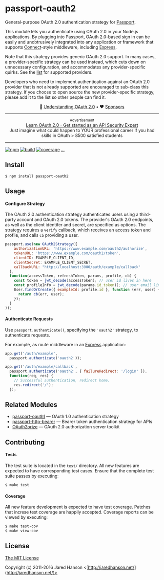 # passport-oauth2

General-purpose OAuth 2.0 authentication strategy for [Passport](https://www.passportjs.org/).

This module lets you authenticate using OAuth 2.0 in your Node.js applications.
By plugging into Passport, OAuth 2.0-based sign in can be easily and
unobtrusively integrated into any application or framework that supports
[Connect](https://github.com/senchalabs/connect#readme)-style middleware, including
[Express](https://expressjs.com/).

Note that this strategy provides generic OAuth 2.0 support.  In many cases, a
provider-specific strategy can be used instead, which cuts down on unnecessary
configuration, and accommodates any provider-specific quirks.  See the
[list](https://github.com/jaredhanson/passport/wiki/Strategies) for supported
providers.

Developers who need to implement authentication against an OAuth 2.0 provider
that is not already supported are encouraged to sub-class this strategy.  If you
choose to open source the new provider-specific strategy, please add it to the
list so other people can find it.

<div align="center">

:brain: [Understanding OAuth 2.0](https://www.passportjs.org/concepts/oauth2/?utm_source=github&utm_medium=referral&utm_campaign=passport-oauth2&utm_content=nav-concept) •
:heart: [Sponsors](https://www.passportjs.org/sponsors/?utm_source=github&utm_medium=referral&utm_campaign=passport-oauth2&utm_content=nav-sponsors)

</div>

---

<p align="center">
  <sup>Advertisement</sup>
  <br>
  <a href="https://click.linksynergy.com/link?id=D*o7yui4/NM&offerid=507388.380582&type=2&murl=https%3A%2F%2Fwww.udemy.com%2Fcourse%2Flearn-oauth-2%2F&u1=5I2riUEiNIRjPjdjxj6X4exzu3lhRkWY0et6Y8eyT3">Learn OAuth 2.0 - Get started as an API Security Expert</a><br>Just imagine what could happen to YOUR professional career if you had skills in OAuth > 8500 satisfied students
</p>

---

[![npm](https://img.shields.io/npm/v/passport-oauth2.svg)](https://www.npmjs.com/package/passport-oauth2)
[![build](https://img.shields.io/travis/jaredhanson/passport-oauth2.svg)](https://travis-ci.org/jaredhanson/passport-oauth2)
[![coverage](https://img.shields.io/coveralls/jaredhanson/passport-oauth2.svg)](https://coveralls.io/github/jaredhanson/passport-oauth2)
[...](https://github.com/jaredhanson/passport-oauth2/wiki/Status)

## Install

    $ npm install passport-oauth2

## Usage

#### Configure Strategy

The OAuth 2.0 authentication strategy authenticates users using a third-party
account and OAuth 2.0 tokens.  The provider's OAuth 2.0 endpoints, as well as
the client identifer and secret, are specified as options.  The strategy
requires a `verify` callback, which receives an access token and profile,
and calls `cb` providing a user.

```js
passport.use(new OAuth2Strategy({
    authorizationURL: 'https://www.example.com/oauth2/authorize',
    tokenURL: 'https://www.example.com/oauth2/token',
    clientID: EXAMPLE_CLIENT_ID,
    clientSecret: EXAMPLE_CLIENT_SECRET,
    callbackURL: "http://localhost:3000/auth/example/callback"
  },
  function(accessToken, refreshToken, params, profile, cb) {
    const token = jwt_decode(accessToken); // user id lives in here
    const profileInfo = jwt_decode(params.id_token)); // user email lives in here
    User.findOrCreate({ exampleId: profile.id }, function (err, user) {
      return cb(err, user);
    });
  }
));
```

#### Authenticate Requests

Use `passport.authenticate()`, specifying the `'oauth2'` strategy, to
authenticate requests.

For example, as route middleware in an [Express](http://expressjs.com/)
application:

```js
app.get('/auth/example',
  passport.authenticate('oauth2'));

app.get('/auth/example/callback',
  passport.authenticate('oauth2', { failureRedirect: '/login' }),
  function(req, res) {
    // Successful authentication, redirect home.
    res.redirect('/');
  });
```

## Related Modules

- [passport-oauth1](https://github.com/jaredhanson/passport-oauth1) — OAuth 1.0 authentication strategy
- [passport-http-bearer](https://github.com/jaredhanson/passport-http-bearer) — Bearer token authentication strategy for APIs
- [OAuth2orize](https://github.com/jaredhanson/oauth2orize) — OAuth 2.0 authorization server toolkit

## Contributing

#### Tests

The test suite is located in the `test/` directory.  All new features are
expected to have corresponding test cases.  Ensure that the complete test suite
passes by executing:

```bash
$ make test
```

#### Coverage

All new feature development is expected to have test coverage.  Patches that
increse test coverage are happily accepted.  Coverage reports can be viewed by
executing:

```bash
$ make test-cov
$ make view-cov
```

## License

[The MIT License](http://opensource.org/licenses/MIT)

Copyright (c) 2011-2016 Jared Hanson <[http://jaredhanson.net/](http://jaredhanson.net/)>


